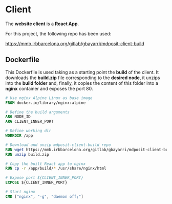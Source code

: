 # Client

The **website client** is a **React App**.

For this project, the following repo has been used:

https://mmb.irbbarcelona.org/gitlab/gbayarri/mdposit-client-build

## Dockerfile

This Dockerfile is used taking as a starting point the **build** of the client. It downloads the **build.zip** file corresponding to the **desired node**, it unzips into the **build folder** and, finally, it copies the content of this folder into a **nginx** container and exposes the port 80.

```Dockerfile
# Use nginx Alpine Linux as base image
FROM docker.io/library/nginx:alpine

# Define the build arguments
ARG NODE_ID
ARG CLIENT_INNER_PORT

# Define working dir
WORKDIR /app

# Download and unzip mdposit-client-build repo
RUN wget https://mmb.irbbarcelona.org/gitlab/gbayarri/mdposit-client-build/-/raw/main/${NODE_ID}/build.zip
RUN unzip build.zip

# Copy the built React app to nginx
RUN cp -r /app/build/* /usr/share/nginx/html

# Expose port ${CLIENT_INNER_PORT}
EXPOSE ${CLIENT_INNER_PORT}

# Start nginx
CMD ["nginx", "-g", "daemon off;"]
```